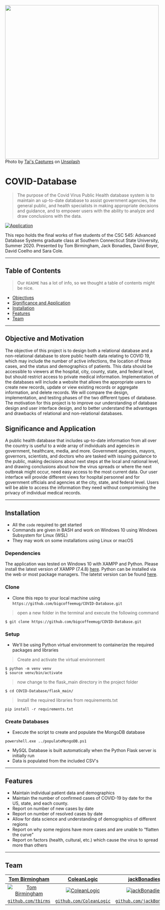 <img src="https://i.ibb.co/1KhNkY4/tai-s-captures-Lhb-zw-Q-QGI-unsplash-1.jpg" width="500px">
Photo by <a href="https://unsplash.com/@taiscaptures?utm_source=unsplash&utm_medium=referral&utm_content=creditCopyText">Tai's Captures</a> on <a href="https://unsplash.com/s/photos/virus?utm_source=unsplash&utm_medium=referral&utm_content=creditCopyText">Unsplash</a>

# COVID-Database

> The purpose of the Covid Virus Public Health database system is to maintain an up-to-date database to assist
government agencies, the general public, and health specialists in making appropriate decisions and guidance,
and to empower users with the ability to analyze and draw conclusions with the data.

[![Application](http://g.recordit.co/weDg8VESBZ.gif)]()

This repo holds the final works of five students of the CSC 545: Advanced Database Systems graduate class at Southern Connecticut State University, Summer 2020. Presented by Tom Birmingham, Jack Bonadies, David Boyer, David Coelho and Sara Cole.

---

## Table of Contents

> Our `README` has a lot of info, so we thought a table of contents might be nice.

- [Objectives](#objective-and-motivation)
- [Significance and Application](#significance-and-application)
- [Installation](#installation)
- [Features](#features)
- [Team](#team)

---


## Objective and Motivation

The objective of this project is to design both a relational database and a non-relational database to store
public health data relating to COVID 19, which may include the number of active infections, the location of
those cases, and the status and demographics of patients. This data should be accessible to viewers at the
hospital, city, county, state, and federal level, but should restrict access to private medical information.
Implementation of the databases will include a website that allows the appropriate users to create new
records, update or view existing records or aggregate information, and delete records. We will compare the
design, implementation, and testing phases of the two different types of database. The motivation for this
project is to improve our understanding of database design and user interface design, and to better understand
the advantages and drawbacks of relational and non-relational databases.

## Significance and Application

A public health database that includes up-to-date information from all over the country is useful to a wide array
of individuals and agencies in government, healthcare, media, and more. Government agencies, mayors,
governors, scientists, and doctors who are tasked with issuing guidance to the public, making decisions about
next steps at the local and national level, and drawing conclusions about how the virus spreads or where the
next outbreak might occur, need easy access to the most current data. Our user interface will provide different
views for hospital personnel and for government officials and agencies at the city, state, and federal level.
Users will be able to access the information they need without compromising the privacy of individual medical
records.


---


## Installation

- All the `code` required to get started
- Commands are given in BASH and work on Windows 10 using Windows Subsystem for Linux (WSL)
- They may work on some installations using Linux or macOS

### Dependencies

The application was tested on Windows 10 with XAMPP and Python. Please install the latest version of XAMPP (7.4.8) <a href="https://www.apachefriends.org/download.html">here</a>. Python can be installed via the web or most package managers. The latetst version can be found <a href="https://www.python.org/downloads/">here</a>.

### Clone

- Clone this repo to your local machine using `https://github.com/bigcoffeemug/COVID-Database.git`

> open a new folder in the terminal and execute the following command

```shell
$ git clone https://github.com/bigcoffeemug/COVID-Database.git
```

### Setup

- We'll be using Python virtual environment to containerize the required packages and libraries

> Create and activate the virtual environment

```shell
$ python -m venv venv
$ source venv/bin/activate
```

> now change to the flask_main directory in the project folder

```shell
$ cd COVID-Database/flask_main/
```

> Install the required libraries from requirements.txt

```shell
pip install -r requirements.txt
```

### Create Databases

- Execute the script to create and populate the MongoDB database

```shell
powershell.exe ../populateMongoDB.ps1
```

- MySQL Database is built automatically when the Python Flask server is initially run
- Data is populated from the included CSV's

---


## Features

- Maintain individual patient data and demographics
- Maintain the number of confirmed cases of COVID-19 by date for the US, state, and each county.
- Report on number of new cases by date
- Report on number of resolved cases by date
- Allow for data science and understanding of demographics of different regions
- Report on why some regions have more cases and are unable to “flatten the curve”
- Report on factors (health, cultural, etc.) which cause the virus to spread more than others


---


## Team

| <a href="https://github.com/tbirms" target="_blank">**Tom Birmingham**</a> | <a href="https://github.com/ColeanLogic" target="_blank">**ColeanLogic**</a> | <a href="https://github.com/jackBonadies" target="_blank">**jackBonadies**</a> | <a href="https://github.com/bigcoffeemug" target="_blank">**David D Boyer**</a> | <a href="https://github.com/dcoelho7" target="_blank">**dclelho7**</a> |
| :---: |:---:| :---:|:---:|:---:|
| [![Tom Birmingham](https://avatars1.githubusercontent.com/u/31289104?s=460&u=c59c1b012275b375ebdce3f6733e63e0e08e81b5&v=4&s=200)](https://github.com/tbirms)    | [![ColeanLogic](https://avatars1.githubusercontent.com/u/47699463?s=460&u=1bd7d7110528166abf1d40f9e1811a67d75bfe36&v=4&s=200)](https://github.com/ColeanLogic) | [![jackBonadies](https://avatars1.githubusercontent.com/u/13188205?s=460&u=27ffc4f07ceaac5101453bbf4e804d298bb61ed1&v=4&s=200)](https://github.com/jackBonadies)  | [![David D Boyer](https://avatars1.githubusercontent.com/u/13188205?s=460&u=27ffc4f07ceaac5101453bbf4e804d298bb61ed1&v=4&s=200)](https://github.com/bigcoffeemug)  | [![dclelho7](https://avatars1.githubusercontent.com/u/32175581?s=460&v=4&s=200)](https://github.com/dcoelho7)  |
| <a href="https://github.com/tbirms" target="_blank">`github.com/tbirms`</a> | <a href="http://github.com/ColeanLogic" target="_blank">`github.com/ColeanLogic`</a> | <a href="http://github.com/jackBonadies" target="_blank">`github.com/jackBonadies`</a> | <a href="http://github.com/bigcoffeemug" target="_blank">`github.com/bigcoffeemug`</a> | <a href="http://github.com/dcoelho7" target="_blank">`github.com/dcoelho7`</a> |
